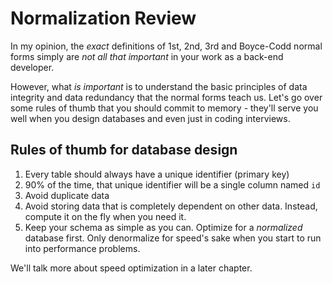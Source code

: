 # Normalization Review

In my opinion, the *exact* definitions of 1st, 2nd, 3rd and Boyce-Codd normal forms simply are *not all that important* in your work as a back-end developer.

However, what *is important* is to understand the basic principles of data integrity and data redundancy that the normal forms teach us. Let's go over some rules of thumb that you should commit to memory - they'll serve you well when you design databases and even just in coding interviews.

## Rules of thumb for database design

1. Every table should always have a unique identifier (primary key)
2. 90% of the time, that unique identifier will be a single column named `id`
3. Avoid duplicate data
4. Avoid storing data that is completely dependent on other data. Instead, compute it on the fly when you need it.
5. Keep your schema as simple as you can. Optimize for a *normalized* database first. Only denormalize for speed's sake when you start to run into performance problems.

We'll talk more about speed optimization in a later chapter.
